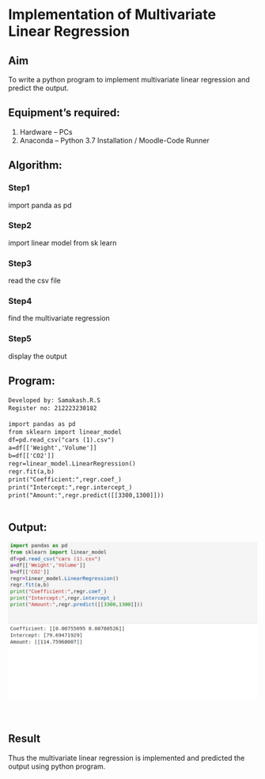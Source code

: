# Implementation of Multivariate Linear Regression
## Aim
To write a python program to implement multivariate linear regression and predict the output.
## Equipment’s required:
1.	Hardware – PCs
2.	Anaconda – Python 3.7 Installation / Moodle-Code Runner
## Algorithm:
### Step1
import panda as pd

### Step2
import linear model from sk learn

### Step3
read the csv file

### Step4
find the multivariate regression

### Step5
display the output

## Program:
```
Developed by: Samakash.R.S
Register no: 212223230182

import pandas as pd
from sklearn import linear_model
df=pd.read_csv("cars (1).csv")
a=df[['Weight','Volume']]
b=df[['CO2']]
regr=linear_model.LinearRegression()
regr.fit(a,b)
print("Coefficient:",regr.coef_)
print("Intercept:",regr.intercept_)
print("Amount:",regr.predict([[3300,1300]]))


```
## Output:

![alt text](exp10.png)


<br>

## Result
Thus the multivariate linear regression is implemented and predicted the output using python program.